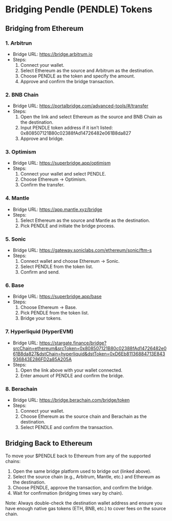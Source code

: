 # Bridging Pendle (PENDLE) Tokens

## Bridging from Ethereum

### 1. Arbitrun
- Bridge URL: https://bridge.arbitrum.io
- Steps:
    1. Connect your wallet.
    2. Select Ethereum as the source and Arbitrum as the destination.
    3. Choose PENDLE as the token and specify the amount.
    4. Approve and confirm the bridge transaction.


### 2. BNB Chain
- Bridge URL: https://portalbridge.com/advanced-tools/#/transfer
- Steps:
    1. Open the link and select Ethereum as the source and BNB Chain as the destination.
    2. Input PENDLE token address if it isn’t listed: 0x808507121B80c02388fAd14726482e061B8da827
    3. Approve and bridge.


### 3. Optimism
- Bridge URL: https://superbridge.app/optimism
- Steps:
    1. Connect your wallet and select PENDLE.
    2. Choose Ethereum → Optimism.
    3. Confirm the transfer.


### 4. Mantle
- Bridge URL: https://app.mantle.xyz/bridge
- Steps:
    1. Select Ethereum as the source and Mantle as the destination.
    2. Pick PENDLE and initiate the bridge process.


### 5. Sonic
- Bridge URL: https://gateway.soniclabs.com/ethereum/sonic/ftm-s
- Steps:
    1. Connect wallet and choose Ethereum → Sonic.
    2. Select PENDLE from the token list.
    3. Confirm and send.


### 6. Base
- Bridge URL: https://superbridge.app/base
- Steps:
    1. Choose Ethereum → Base.
    2. Pick PENDLE from the token list.
    3. Bridge your tokens.

### 7. Hyperliquid (HyperEVM)
- Bridge URL: https://stargate.finance/bridge?srcChain=ethereum&srcToken=0x808507121B80c02388fAd14726482e061B8da827&dstChain=hyperliquid&dstToken=0xD6Eb81136884713E843936843E286FD2a85A205A
- Steps:
    1. Open the link above with your wallet connected.
    2. Enter amount of PENDLE and confirm the bridge.

### 8. Berachain
- Bridge URL: https://bridge.berachain.com/bridge/token
- Steps:
    1. Connect your wallet.
    2. Choose Ethereum as the source chain and Berachain as the destination.
    3. Select PENDLE and confirm the transaction.


## Bridging Back to Ethereum

To move your $PENDLE back to Ethereum from any of the supported chains:
1. Open the same bridge platform used to bridge out (linked above).
2. Select the source chain (e.g., Arbitrum, Mantle, etc.) and Ethereum as the destination.
3. Choose PENDLE, approve the transaction, and confirm the bridge.
4. Wait for confirmation (bridging times vary by chain).

Note: Always double-check the destination wallet address and ensure you have enough native gas tokens (ETH, BNB, etc.) to cover fees on the source chain.